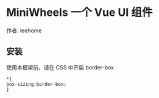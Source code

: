 # MiniWheels 一个 Vue UI 组件

作者: leehome

## 安装
使用本框架前，请在 CSS 中开启 border-box

```
*{
box-sizing:border-box;
}
```